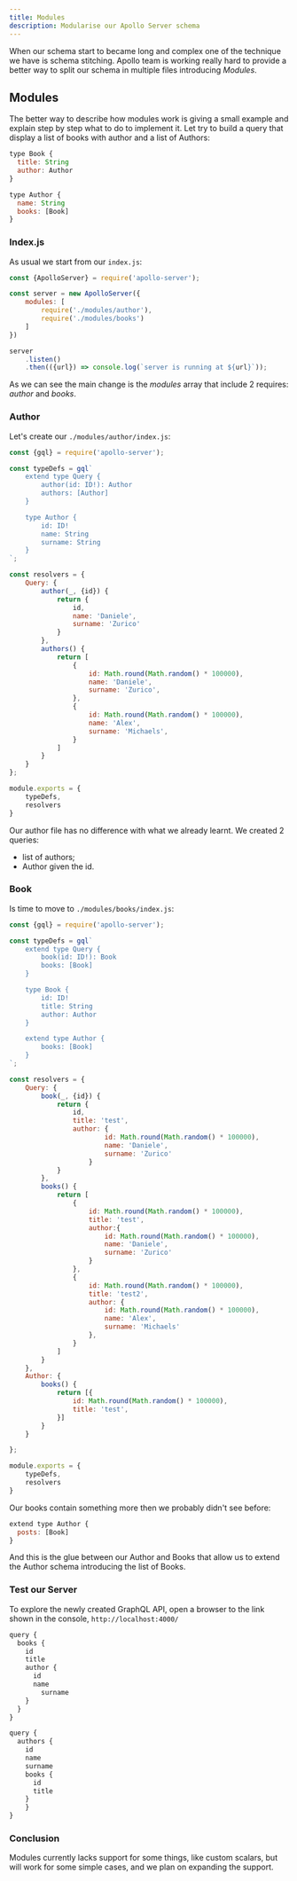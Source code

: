 ```yaml
---
title: Modules
description: Modularise our Apollo Server schema
---
```

When our schema start to became long and complex one of the technique we have is schema stitching. Apollo team is working really hard to provide a better way to split our schema in multiple files introducing *Modules*.
## Modules
The better way to describe how modules work is giving a small example and explain step by step what to do to implement it.
Let try to build a query that display a list of books with author and a list of Authors:
```js
type Book {
  title: String
  author: Author
}

type Author {
  name: String
  books: [Book]
}
```
### Index.js
As usual we start from our `index.js`:
```js line=4-7
const {ApolloServer} = require('apollo-server');

const server = new ApolloServer({
    modules: [
        require('./modules/author'),
        require('./modules/books')
    ]
})

server
    .listen()
    .then(({url}) => console.log(`server is running at ${url}`));
```
As we can see the main change is the *modules* array that include 2 requires: *author* and *books*.
### Author
Let's create our `./modules/author/index.js`:
```js
const {gql} = require('apollo-server');

const typeDefs = gql`
    extend type Query {
        author(id: ID!): Author
        authors: [Author]
    }

    type Author {
        id: ID!
        name: String
        surname: String
    }
`;

const resolvers = {
    Query: {
        author(_, {id}) {
            return {
                id,
                name: 'Daniele',
                surname: 'Zurico'
            }
        },
        authors() {
            return [
                {
                    id: Math.round(Math.random() * 100000),
                    name: 'Daniele',
                    surname: 'Zurico',
                },
                {
                    id: Math.round(Math.random() * 100000),
                    name: 'Alex',
                    surname: 'Michaels',
                }
            ]
        }
    }
};

module.exports = {
    typeDefs,
    resolvers
}
```
Our author file has no difference with what we already learnt. We created 2 queries:
- list of authors;
- Author given the id.
### Book
Is time to move to `./modules/books/index.js`:

```js line=15-17
const {gql} = require('apollo-server');

const typeDefs = gql`
    extend type Query {
        book(id: ID!): Book
        books: [Book]
    }

    type Book {
        id: ID!
        title: String
        author: Author
    }

    extend type Author {
        books: [Book]
    }
`;

const resolvers = {
    Query: {
        book(_, {id}) {
            return {
                id,
                title: 'test',
                author: {
                        id: Math.round(Math.random() * 100000),
                        name: 'Daniele',
                        surname: 'Zurico'
                    }
            }
        },
        books() {
            return [
                {
                    id: Math.round(Math.random() * 100000),
                    title: 'test',
                    author:{
                        id: Math.round(Math.random() * 100000),
                        name: 'Daniele',
                        surname: 'Zurico'
                    }
                },
                {
                    id: Math.round(Math.random() * 100000),
                    title: 'test2',
                    author: {
                        id: Math.round(Math.random() * 100000),
                        name: 'Alex',
                        surname: 'Michaels'
                    },
                }
            ]
        }
    },
    Author: {
        books() {
            return [{
                id: Math.round(Math.random() * 100000),
                title: 'test',
            }]
        }
    }

};

module.exports = {
    typeDefs,
    resolvers
}
```
Our books contain something more then we probably didn't see before:
```js
extend type Author {
  posts: [Book]
}
```
And this is the glue between our Author and Books that allow us to extend the Author schema introducing the list of Books.
### Test our Server
To explore the newly created GraphQL API, open a browser to the link shown in the console, `http://localhost:4000/`

```js
query {
  books {
    id
    title
    author {
      id
      name
    	surname
    }
  }
}
```

```js
query {
  authors {
    id
    name
    surname
    books {
      id
      title
    }
	}
}
```
### Conclusion
Modules currently lacks support for some things, like custom scalars, but will work for some simple cases, and we plan on expanding the support.

